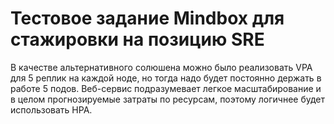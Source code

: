 # Тестовое задание Mindbox для стажировки на позицию SRE
В качестве альтернативного солюшена можно было реализовать VPA для 5 реплик на каждой ноде, но тогда надо будет постоянно держать в работе 5 подов. Веб-сервис подразумевает легкое масштабирование и в целом прогнозируемые затраты по ресурсам, поэтому логичнее будет использовать HPA.
